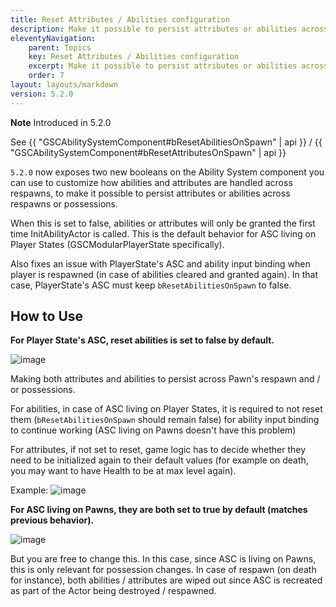 ```yaml
---
title: Reset Attributes / Abilities configuration
description: Make it possible to persist attributes or abilities across respawns or possessions.
eleventyNavigation:
    parent: Topics
    key: Reset Attributes / Abilities configuration
    excerpt: Make it possible to persist attributes or abilities across respawns or possessions.
    order: 7
layout: layouts/markdown
version: 5.2.0
---
```


**Note** Introduced in 5.2.0

See {{ "GSCAbilitySystemComponent#bResetAbilitiesOnSpawn" | api }} / {{ "GSCAbilitySystemComponent#bResetAttributesOnSpawn" | api }}

`5.2.0` now exposes two new booleans on the Ability System component you can use to customize how abilities and attributes are handled across respawns, to make it possible to persist attributes or abilities across respawns or possessions.

When this is set to false, abilities or attributes will only be granted the first time InitAbilityActor is called. This is the default
behavior for ASC living on Player States (GSCModularPlayerState specifically).

Also fixes an issue with PlayerState's ASC and ability input binding when player is respawned (in case of abilities cleared and granted again). In that case, PlayerState's ASC must keep `bResetAbilitiesOnSpawn` to false.

## How to Use

**For Player State's ASC, reset abilities is set to false by default.**

![image](https://user-images.githubusercontent.com/113832/166147778-f54e6ea3-40bc-47da-bea4-40ae1b0b0bcf.png)

Making both attributes and abilities to persist across Pawn's respawn and / or possessions.

For abilities, in case of ASC living on Player States, it is required to not reset them (`bResetAbilitiesOnSpawn` should remain false) for ability input binding to continue working (ASC living on Pawns doesn't have this problem)

For attributes, if not set to reset, game logic has to decide whether they need to be initialized again to their default values (for example on death, you may want to have Health to be at max level again).

Example: 
![image](https://user-images.githubusercontent.com/113832/166148946-9b0254df-22d3-4d65-8931-8df0f399bb3c.png)


**For ASC living on Pawns, they are both set to true by default (matches previous behavior).**

![image](https://user-images.githubusercontent.com/113832/166147864-034b1522-ec27-4807-b6c9-7f3a0c97a73e.png)

But you are free to change this. In this case, since ASC is living on Pawns, this is only relevant for possession changes. In case of respawn (on death for instance), both abilities / attributes are wiped out since ASC is recreated as part of the Actor being destroyed / respawned.